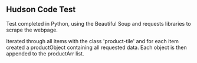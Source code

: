 ## Hudson Code Test

Test completed in Python, using the Beautiful Soup and requests libraries to scrape the webpage. 

Iterated through all items with the class 'product-tile' and for each item created a productObject containing all requested data. Each object is then appended to the productArr list.  
